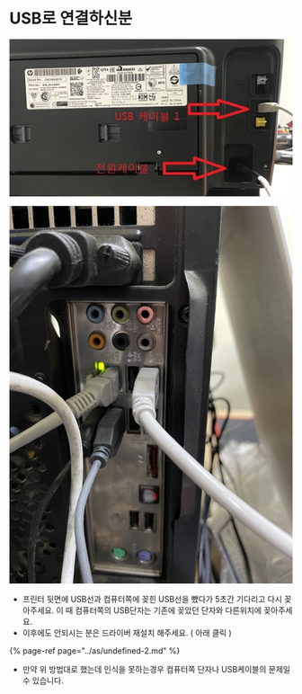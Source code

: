 # USB로 연결하신분



![&#xD504;&#xB9B0;&#xD130; &#xB4B7;&#xBA74;&#xC758; USB&#xC5F0;&#xACB0; &#xB2E8;&#xC790; \( &#xB124;&#xBAA8;&#xB09C; &#xBAA8;&#xC591; \)](../../.gitbook/assets/2.png)

![&#xCEF4;&#xD4E8;&#xD130;&#xCABD;&#xC758; USB &#xC5F0;&#xACB0; &#xB2E8;&#xC790;](../../.gitbook/assets/usb-.jpg)

* 프린터 뒷면에 USB선과 컴퓨터쪽에 꽂힌 USB선을 뺐다가 5초간 기다리고 다시 꽂아주세요. 이 때 컴퓨터쪽의 USB단자는 기존에 꽂았던 단자와 다른위치에 꽂아주세요.
* 이후에도 안되시는 분은 드라이버 재설치 해주세요. \( 아래 클릭 \)

{% page-ref page="../as/undefined-2.md" %}



* 만약 위 방법대로 했는데 인식을 못하는경우 컴퓨터쪽 단자나 USB케이블의 문제일 수 있습니다.

